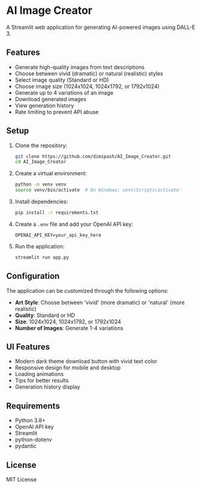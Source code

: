# AI Image Creator

A Streamlit web application for generating AI-powered images using DALL-E 3.

## Features

- Generate high-quality images from text descriptions
- Choose between vivid (dramatic) or natural (realistic) styles
- Select image quality (Standard or HD)
- Choose image size (1024x1024, 1024x1792, or 1792x1024)
- Generate up to 4 variations of an image
- Download generated images
- View generation history
- Rate limiting to prevent API abuse

## Setup

1. Clone the repository:
   ```bash
   git clone https://github.com/dimipash/AI_Image_Creator.git
   cd AI_Image_Creator
   ```

2. Create a virtual environment:
   ```bash
   python -m venv venv
   source venv/bin/activate  # On Windows: venv\Scripts\activate
   ```

3. Install dependencies:
   ```bash
   pip install -r requirements.txt
   ```

4. Create a `.env` file and add your OpenAI API key:
   ```
   OPENAI_API_KEY=your_api_key_here
   ```

5. Run the application:
   ```bash
   streamlit run app.py
   ```

## Configuration

The application can be customized through the following options:

- **Art Style**: Choose between 'vivid' (more dramatic) or 'natural' (more realistic)
- **Quality**: Standard or HD
- **Size**: 1024x1024, 1024x1792, or 1792x1024
- **Number of Images**: Generate 1-4 variations

## UI Features

- Modern dark theme download button with vivid text color
- Responsive design for mobile and desktop
- Loading animations
- Tips for better results
- Generation history display

## Requirements

- Python 3.8+
- OpenAI API key
- Streamlit
- python-dotenv
- pydantic

## License

MIT License
